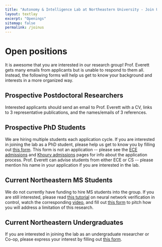 ```yaml
---
title: "Autonomy & Intelligence Lab at Northeastern University - Join Us"
layout: textlay
excerpt: "Openings"
sitemap: false
permalink: /joinus
---
```


# Open positions

It is awesome that you are interested in our research group!
Prof. Everett gets many emails from applicants but is unable to respond to them all.
Instead, the following forms will help us get to know your background and interests in a more organized way.

## Prospective Postdoctoral Researchers
Interested applicants should send an email to Prof. Everett with a CV, links to 3 representative publications, and the names/emails of 3 references.
<!-- There is not currently an open postdoc position, but this could change soon. Please fill out [this form](https://docs.google.com/forms/d/e/1FAIpQLSdIS_trNtk6RdGA2UUJzWI39IKX3i6AqW5a4rtFSCeg9O13bA/viewform?usp=sf_link) to help us get to know you. -->

## Prospective PhD Students
We are hiring multiple students each application cycle. If you are interested in joining the lab as a PhD student, please help us get to know you by filling out [this form](https://forms.gle/YrK8QRT8TNao2QHV6). This form is not an application -- please see the [ECE admissions](https://coe.northeastern.edu/academics-experiential-learning/graduate-school-of-engineering/graduate-admissions/) and [Khoury admissions](https://www.khoury.northeastern.edu/apply/) pages for info about the application process. Prof. Everett can advise students from either ECE or CS -- please mention his name in your application if you are interested in the lab.

## Current Northeastern MS Students
We do not currently have funding to hire MS students into the group. If you are still interested, please read [this tutorial](https://arxiv.org/abs/2110.01388) on neural network verification in control, watch the corresponding [video](https://youtu.be/juiyRPUwetM), and fill out [this form](https://docs.google.com/forms/d/e/1FAIpQLSdmkqZ8WlUbWYVZS4hR7iPkP7f7tCBxlH-7PQgBxySgmDUq5Q/viewform?usp=sf_link) to pitch how you will address a limitation of this research.

## Current Northeastern Undergraduates
If you are interested in joining the lab as an undergraduate researcher or Co-op, please express your interest by filling out [this form](https://docs.google.com/forms/d/e/1FAIpQLSemyeDRQRECEXaKZpdqe1yBD10NfUnpyVDIC6TBts2dKJOVPQ/viewform?usp=sf_link).
